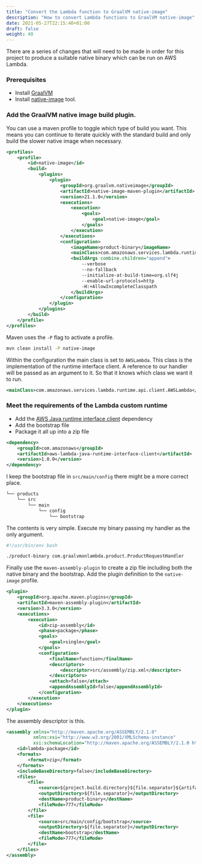 ```yaml
---
title: "Convert the Lambda function to GraalVM native-image"
description: "How to convert Lambda functions to GraalVM native-image"
date: 2021-05-27T22:15:40+01:00
draft: false
weight: 40
---
```


There are a series of changes that will need to be made in order for this project to produce a 
suitable native binary which can be run on AWS Lambda.

### Prerequisites

- Install [GraalVM](https://www.graalvm.org/downloads/) 
- Install [native-image](https://www.graalvm.org/reference-manual/native-image/#install-native-image) tool.

### Add the GraalVM native image build plugin.

You can use a maven profile to toggle which type of build you want. This means you can continue to
iterate quickly with the standard build and only build the slower native image when necessary.

```xml
<profiles>
    <profile>
        <id>native-image</id>
        <build>
            <plugins>
                <plugin>
                    <groupId>org.graalvm.nativeimage</groupId>
                    <artifactId>native-image-maven-plugin</artifactId>
                    <version>21.1.0</version>
                    <executions>
                        <execution>
                            <goals>
                                <goal>native-image</goal>
                            </goals>
                        </execution>
                    </executions>
                    <configuration>
                        <imageName>product-binary</imageName>
                        <mainClass>com.amazonaws.services.lambda.runtime.api.client.AWSLambda</mainClass>
                        <buildArgs combine.children="append">
                            --verbose
                            --no-fallback
                            --initialize-at-build-time=org.slf4j
                            --enable-url-protocols=http
                            -H:+AllowIncompleteClasspath
                        </buildArgs>
                    </configuration>
                </plugin>
            </plugins>
        </build>
    </profile>
</profiles>
```

Maven uses the `-P` flag to activate a profile.

```bash
mvn clean install -P native-image
```

Within the configuration the main class is set to `AWSLambda`. This class is the implementation of the
runtime interface client. A reference to our handler will be passed as an argument to it. So that 
it knows which class we want it to run.

```xml
<mainClass>com.amazonaws.services.lambda.runtime.api.client.AWSLambda</mainClass>
```

### Meet the requirements of the Lambda custom runtime

- Add the [AWS Java runtime interface client](https://github.com/aws/aws-lambda-java-libs/tree/master/aws-lambda-java-runtime-interface-client) dependency
- Add the bootstrap file
- Package it all up into a zip file

```xml
<dependency>
    <groupId>com.amazonaws</groupId>
    <artifactId>aws-lambda-java-runtime-interface-client</artifactId>
    <version>1.0.0</version>
</dependency>
```

I keep the bootstrap file in `src/main/config` there might be a more correct place.

```bash
└── products
    └── src
        └── main
            └── config
                └── bootstrap
```

The contents is very simple. Execute my binary passing my handler as the only argument.

```bash
#!/usr/bin/env bash

./product-binary com.graalvmonlambda.product.ProductRequestHandler
```

Finally use the `maven-assembly-plugin` to create a zip file including both the native binary
and the bootstrap. Add the plugin definition to the `native-image` profile.

```xml
<plugin>
    <groupId>org.apache.maven.plugins</groupId>
    <artifactId>maven-assembly-plugin</artifactId>
    <version>3.3.0</version>
    <executions>
        <execution>
            <id>zip-assembly</id>
            <phase>package</phase>
            <goals>
                <goal>single</goal>
            </goals>
            <configuration>
                <finalName>function</finalName>
                <descriptors>
                    <descriptor>src/assembly/zip.xml</descriptor>
                </descriptors>
                <attach>false</attach>
                <appendAssemblyId>false</appendAssemblyId>
            </configuration>
        </execution>
    </executions>
</plugin>
```

The assembly descriptor is this.

```xml
<assembly xmlns="http://maven.apache.org/ASSEMBLY/2.1.0"
          xmlns:xsi="http://www.w3.org/2001/XMLSchema-instance"
          xsi:schemaLocation="http://maven.apache.org/ASSEMBLY/2.1.0 http://maven.apache.org/xsd/assembly-2.1.0.xsd">
    <id>lambda-package</id>
    <formats>
        <format>zip</format>
    </formats>
    <includeBaseDirectory>false</includeBaseDirectory>
    <files>
        <file>
            <source>${project.build.directory}${file.separator}${artifactId}</source>
            <outputDirectory>${file.separator}</outputDirectory>
            <destName>product-binary</destName>
            <fileMode>777</fileMode>
        </file>
        <file>
            <source>src/main/config/bootstrap</source>
            <outputDirectory>${file.separator}</outputDirectory>
            <destName>bootstrap</destName>
            <fileMode>777</fileMode>
        </file>
    </files>
</assembly>
```